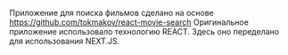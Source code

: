 Приложение для поиска фильмов сделано на основе
https://github.com/tokmakov/react-movie-search
Оригинальное приложение использовало технологию REACT.
Здесь оно переделано для использования NEXT.JS.